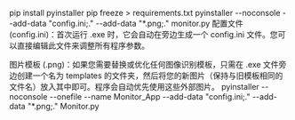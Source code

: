 pip install pyinstaller 
pip freeze > requirements.txt
pyinstaller --noconsole --add-data "config.ini;." --add-data "*.png;." monitor.py
配置文件 (config.ini)：首次运行 .exe 时，它会自动在旁边生成一个 config.ini 文件。您可以直接编辑此文件来调整所有程序参数。

图片模板 (.png)：如果您需要替换或优化任何图像识别模板，只需在 .exe 文件旁边创建一个名为 templates 的文件夹，然后将您的新图片（保持与旧模板相同的文件名）放入其中即可。程序会自动优先使用这些外部图片。
pyinstaller --noconsole --onefile --name Monitor_App --add-data "config.ini;." --add-data "*.png;." Monitor.py
